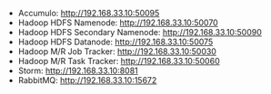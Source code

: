 
* Accumulo: http://192.168.33.10:50095
* Hadoop HDFS Namenode: http://192.168.33.10:50070
* Hadoop HDFS Secondary Namenode: http://192.168.33.10:50090
* Hadoop HDFS Datanode: http://192.168.33.10:50075
* Hadoop M/R Job Tracker: http://192.168.33.10:50030
* Hadoop M/R Task Tracker: http://192.168.33.10:50060
* Storm: http://192.168.33.10:8081
* RabbitMQ: http://192.168.33.10:15672
